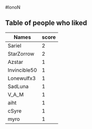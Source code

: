 #lonoN
## Table of people who liked
Names | score
--- | ---
Sariel | 2
StarZorrow | 2
Azstar | 1
Invincible50 | 1
Lonewulfx3 | 1
SadLuna | 1
V_A_M | 1
aiht | 1
cSyre | 1
myro | 1
